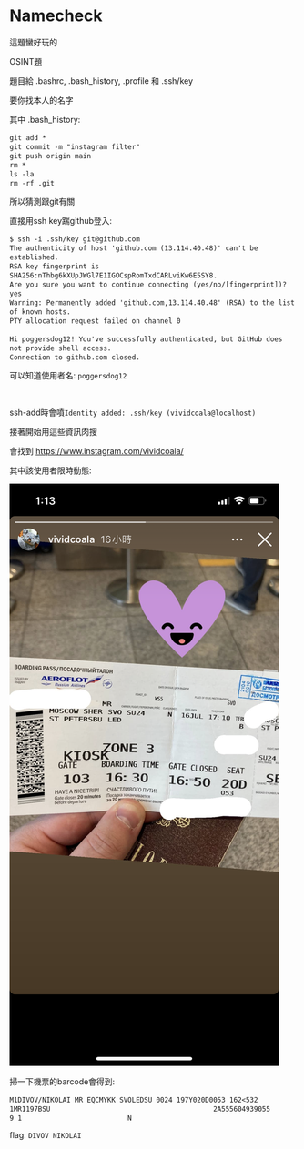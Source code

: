 # Namecheck

這題蠻好玩的

OSINT題

題目給 .bashrc, .bash_history, .profile 和 .ssh/key

要你找本人的名字

其中 .bash_history:

```
git add *
git commit -m "instagram filter"
git push origin main
rm *
ls -la
rm -rf .git
```

所以猜測跟git有關

直接用ssh key踹github登入:

```
$ ssh -i .ssh/key git@github.com
The authenticity of host 'github.com (13.114.40.48)' can't be established.
RSA key fingerprint is SHA256:nThbg6kXUpJWGl7E1IGOCspRomTxdCARLviKw6E5SY8.
Are you sure you want to continue connecting (yes/no/[fingerprint])? yes
Warning: Permanently added 'github.com,13.114.40.48' (RSA) to the list of known hosts.
PTY allocation request failed on channel 0

Hi poggersdog12! You've successfully authenticated, but GitHub does not provide shell access.
Connection to github.com closed.
```

可以知道使用者名: `poggersdog12`

<br>

ssh-add時會噴`Identity added: .ssh/key (vividcoala@localhost)`

接著開始用這些資訊肉搜

會找到 https://www.instagram.com/vividcoala/

其中該使用者限時動態:

![](https://github.com/w181496/CTF/blob/master/CyBRICS_CTF_2021/Namecheck/ig.png)

掃一下機票的barcode會得到:

```
M1DIVOV/NIKOLAI MR EQCMYKK SVOLEDSU 0024 197Y020D0053 162<532
1MR1197BSU                                        2A555604939055
9 1                          N
```

flag: `DIVOV NIKOLAI`



